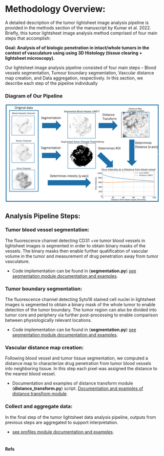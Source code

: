 
# Methodology Overview:  

A detailed description of the tumor lightsheet image analysis pipeline is provided in the methods section of the manuscript by Kumar et al. 2022. Briefly, this tumor lightsheet image analysis method comprised of four main steps that accomplish: 

**Goal: Analysis of of biologic penetration in intact/whole tumors in the context of vasculature using using 3D Histology (tissue clearing + lightsheet microscopy).**

Our lightsheet image analysis pipeline consisted of four main steps – Blood vessels segmentation, Tumour boundary segmentation, Vascular distance map creation, and Data aggregation, respectively. In this section, we describe each step of the pipeline individually


### Diagram of Our Pipeline
<!-- ![image](/images/pipeline.png =100x20) -->
<!-- <img src="/images/pipeline.png" width="2000"> -->

<!-- ![](../images/pipeline.png) -->
<img src="../images/pipeline.png">



## Analysis Pipeline Steps:

### Tumor blood vessel segmentation:
The fluorescence channel detecting CD31 +ve tumor blood vessels in lightsheet images is segmented in order to obtain binary masks of the vessels. The binary masks then enable further quatification of vascular volume in the tumor and measurement of drug penetration away from tumor vasculature. 

* Code implementation can be found in (**segmentation.py**) [see segmentation module documentation and examples](Modules/segmentation.md).



### Tumor boundary segmentation:
The fluorescence channel detecting Syto16 stained cell nuclei in lightsheet images is segmented to obtain a binary mask of the whole tumor to enable detection of the tumor boundary. The tumor region can also be divided into tumor core and periphery via further post-processing to enable comparison between physiologically relevant locations. 

* Code implementation can be found in (**segmentation.py**) [see segmentation module documentation and examples](Modules/segmentation.md).

### Vascular distance map creation: 
Following blood vessel and tumor tissue segmentation, we computed a distance map to characterize drug penetration from tumor blood vessels into neighboring tissue. In this step each pixel was assigned the distance to the nearest blood vessel. 

* Documentation and examples of distance transform module (**distance_transform.py**) script. [Documentation and examples of distance transfrom module](Modules/distance_transform.md).


### Collect and aggregate data:
In the final step of the tumor lightsheet data analysis pipeline, outputs from previous steps are aggregated to support interpretation. 

* [see profiles module documentation and examples](Modules/profiles.md).


#
#### Refs
[^1]: Dobosz, M., Ntziachristos, V., Scheuer, W. & Strobel, S. **Multispectral Fluorescence Ultramicroscopy: Three-Dimensional Visualization and Automatic Quantification of Tumor Morphology, Drug Penetration, and Antiangiogenic Treatment Response**. Neoplasia 16, 1-U24, doi:10.1593/neo.131848 (2014).*
